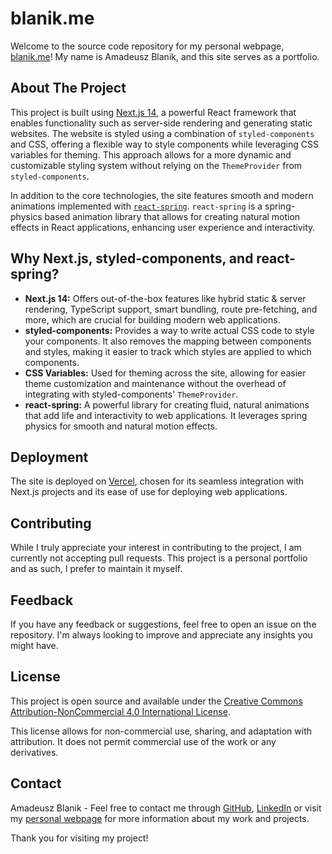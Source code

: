 # blanik.me

Welcome to the source code repository for my personal webpage, [blanik.me](https://blanik.me)! My name is Amadeusz Blanik, and this site serves as a portfolio.

## About The Project

This project is built using [Next.js 14](https://nextjs.org/), a powerful React framework that enables functionality such as server-side rendering and generating static websites. The website is styled using a combination of `styled-components` and CSS, offering a flexible way to style components while leveraging CSS variables for theming. This approach allows for a more dynamic and customizable styling system without relying on the `ThemeProvider` from `styled-components`.

In addition to the core technologies, the site features smooth and modern animations implemented with [`react-spring`](https://www.react-spring.io/). `react-spring` is a spring-physics based animation library that allows for creating natural motion effects in React applications, enhancing user experience and interactivity.

## Why Next.js, styled-components, and react-spring?

- **Next.js 14:** Offers out-of-the-box features like hybrid static & server rendering, TypeScript support, smart bundling, route pre-fetching, and more, which are crucial for building modern web applications.
- **styled-components:** Provides a way to write actual CSS code to style your components. It also removes the mapping between components and styles, making it easier to track which styles are applied to which components.
- **CSS Variables:** Used for theming across the site, allowing for easier theme customization and maintenance without the overhead of integrating with styled-components' `ThemeProvider`.
- **react-spring:** A powerful library for creating fluid, natural animations that add life and interactivity to web applications. It leverages spring physics for smooth and natural motion effects.

## Deployment

The site is deployed on [Vercel](https://vercel.com/), chosen for its seamless integration with Next.js projects and its ease of use for deploying web applications.

## Contributing

While I truly appreciate your interest in contributing to the project, I am currently not accepting pull requests. This project is a personal portfolio and as such, I prefer to maintain it myself.

## Feedback

If you have any feedback or suggestions, feel free to open an issue on the repository. I'm always looking to improve and appreciate any insights you might have.

## License

This project is open source and available under the [Creative Commons Attribution-NonCommercial 4.0 International License](http://creativecommons.org/licenses/by-nc/4.0/).

This license allows for non-commercial use, sharing, and adaptation with attribution. It does not permit commercial use of the work or any derivatives.

## Contact

Amadeusz Blanik - Feel free to contact me through [GitHub](https://github.com/amadeuszblanik), [LinkedIn](https://www.linkedin.com/in/amadeuszblanik/) or visit my [personal webpage](https://blanik.me) for more information about my work and projects.

Thank you for visiting my project!
